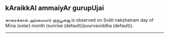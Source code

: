 ## kAraikkAl ammaiyAr gurupUjai

காரைக்கால் அம்மையார் குருபூஜை is observed on Svāti nakṣhatram day of Mīna (solar) month (sunrise (default)/puurvaviddha (default)).


---
